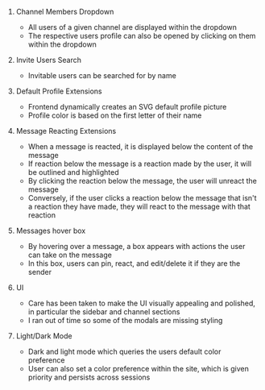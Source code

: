 1. Channel Members Dropdown
    - All users of a given channel are displayed within the dropdown
    - The respective users profile can also be opened by clicking on them within the dropdown

2. Invite Users Search
    - Invitable users can be searched for by name

3. Default Profile Extensions
    - Frontend dynamically creates an SVG default profile picture
    - Profile color is based on the first letter of their name

4. Message Reacting Extensions
    - When a message is reacted, it is displayed below the content of the message
    - If reaction below the message is a reaction made by the user, it will be outlined and highlighted
    - By clicking the reaction below the message, the user will unreact the message
    - Conversely, if the user clicks a reaction below the message that isn't a reaction they have made, they will react to the message with that reaction

5. Messages hover box
    - By hovering over a message, a box appears with actions the user can take on the message
    - In this box, users can pin, react, and edit/delete it if they are the sender

6. UI
    - Care has been taken to make the UI visually appealing and polished, in particular the sidebar and channel sections
    - I ran out of time so some of the modals are missing styling

7. Light/Dark Mode
    - Dark and light mode which queries the users default color preference
    - User can also set a color preference within the site, which is given priority and persists across sessions